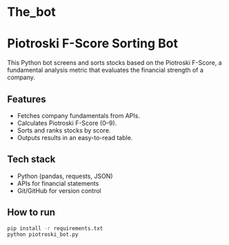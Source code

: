 # The_bot
# Piotroski F-Score Sorting Bot

This Python bot screens and sorts stocks based on the Piotroski F-Score, a fundamental analysis metric that evaluates the financial strength of a company.

## Features
- Fetches company fundamentals from APIs.
- Calculates Piotroski F-Score (0–9).
- Sorts and ranks stocks by score.
- Outputs results in an easy-to-read table.

## Tech stack
- Python (pandas, requests, JSON)
- APIs for financial statements
- Git/GitHub for version control

## How to run
```bash
pip install -r requirements.txt
python piotroski_bot.py